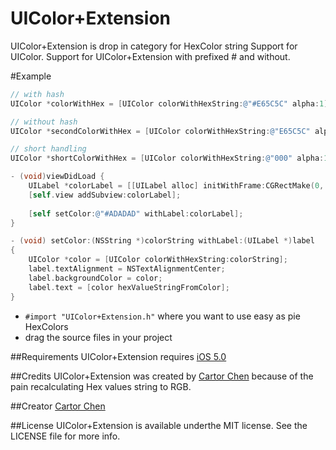 UIColor+Extension
=========================

UIColor+Extension is drop in category for HexColor string Support for UIColor. Support for UIColor+Extension with prefixed # and without.

#Example
``` objective-c
// with hash
UIColor *colorWithHex = [UIColor colorWithHexString:@"#E65C5C" alpha:1];

// without hash
UIColor *secondColorWithHex = [UIColor colorWithHexString:@"E65C5C" alpha:1];

// short handling
UIColor *shortColorWithHex = [UIColor colorWithHexString:@"000" alpha:1];
```

``` objective-c
- (void)viewDidLoad {
    UILabel *colorLabel = [[UILabel alloc] initWithFrame:CGRectMake(0, 0, 160, 40)];
    [self.view addSubview:colorLabel];
    
    [self setColor:@"#ADADAD" withLabel:colorLabel];
}

- (void) setColor:(NSString *)colorString withLabel:(UILabel *)label
{
    UIColor *color = [UIColor colorWithHexString:colorString];
    label.textAlignment = NSTextAlignmentCenter;
    label.backgroundColor = color;
    label.text = [color hexValueStringFromColor];
}
```

* `#import "UIColor+Extension.h"` where you want to use easy as pie HexColors
* drag the source files in your project

##Requirements
UIColor+Extension requires [iOS 5.0](http://developer.apple.com/library/ios/#releasenotes/General/WhatsNewIniPhoneOS/Articles/iPhoneOS4.html) 

##Credits
UIColor+Extension was created by [Cartor Chen](https://github.com/Cartor) because of the pain recalculating Hex values string to RGB.

##Creator
[Cartor Chen](https://github.com/Cartor)

##License
UIColor+Extension is available underthe MIT license. See the LICENSE file for more info.
